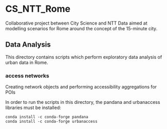 # CS_NTT_Rome
Collaborative project between City Science and NTT Data aimed at modelling scenarios for Rome around the concept of the 15-minute city.

## Data Analysis
This directory contains scripts which perform exploratory data analysis of urban data in Rome.

### access networks
Creating network objects and performing accessibility aggregations for POIs <br>

In order to run the scripts in this directory, the pandana and urbanaccess libraries must be installed:
```
conda install -c conda-forge pandana
conda install -c conda-forge urbanaccess
```
